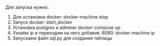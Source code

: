 Для запуска нужно:
1. Для остановки docker:
docker-machine stop
2. Запуск docker:
start_docker
3. Установка postgres и adminer
docker-compose up
4. Узнаём ip и переходим на него добавив :8080:
docker-machine ip
5. Запускаем файл sql.py для создания таблицы